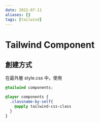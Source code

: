```yaml
---
date: 2022-07-11
aliases: []
tags: [tailwind]
---
```


# Tailwind Component

## 創建方式

在最外層 style.css 中，使用
```css
@tailwind components;

@layer components {
  .classname-by-self{
    @apply tailwind-css-class
  }
}
```